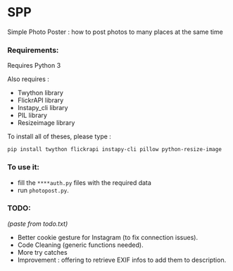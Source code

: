 # SPP
Simple Photo Poster : how to post photos to many places at the same time

### Requirements: ###

Requires Python 3

Also requires :
 - Twython library
 - FlickrAPI library
 - Instapy_cli library
 - PIL library
 - Resizeimage library

To install all of theses, please type :

 ` pip install twython flickrapi instapy-cli pillow python-resize-image  `

### To use it: ###

- fill the `****auth.py` files with the required data
- run `photopost.py`.

### TODO: ###

_(paste from todo.txt)_

- Better cookie gesture for Instagram (to fix connection issues).
- Code Cleaning (generic functions needed).
- More try catches
- Improvement : offering to retrieve EXIF infos to add them to description.
